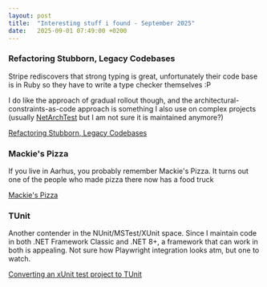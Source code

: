 ```yaml
---
layout: post
title:  "Interesting stuff i found - September 2025"
date:   2025-09-01 07:49:00 +0200
---
```

### Refactoring Stubborn, Legacy Codebases
Stripe rediscovers that strong typing is great, unfortunately their code base is in Ruby so they have to write a type checker themselves :P

I do like the approach of gradual rollout though, and the architectural-constraints-as-code approach is something I also use on complex projects 
(usually [NetArchTest](https://github.com/BenMorris/NetArchTest/) but I am not sure it is maintained anymore?) 

[Refactoring Stubborn, Legacy Codebases](https://www.infoq.com/presentations/refactoring-legacy-codebases/)

### Mackie's Pizza
If you live in Aarhus, you probably remember Mackie's Pizza. It turns out one of the people who made pizza there now has a food truck

[Mackie's Pizza](https://mackiespizzatruck.dk/om-mackies/)

### TUnit
Another contender in the NUnit/MSTest/XUnit space. Since I maintain code in both .NET Framework Classic and .NET 8+, a framework that can work in both is appealing.
Not sure how Playwright integration looks atm, but one to watch.

[Converting an xUnit test project to TUnit](https://andrewlock.net/converting-an-xunit-project-to-tunit/)
